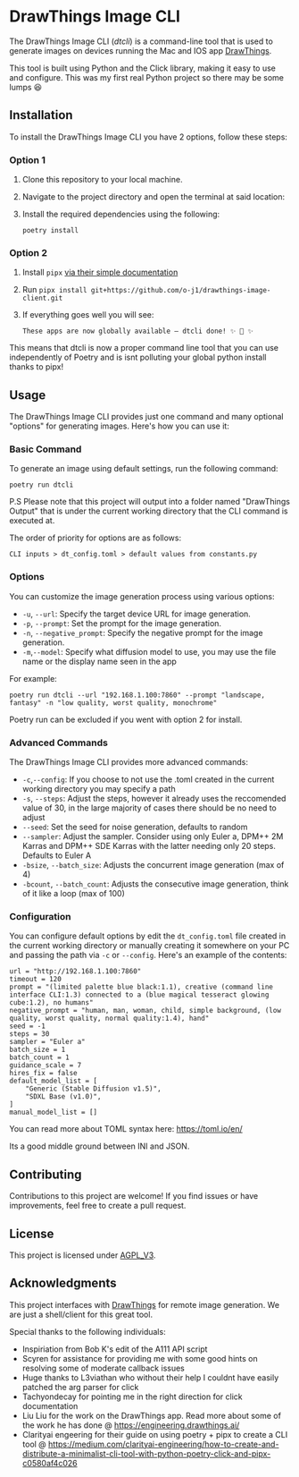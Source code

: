 # DrawThings Image CLI

The DrawThings Image CLI (*dtcli*) is a command-line tool that is used to generate images on devices running the Mac and IOS app [DrawThings](https://apps.apple.com/us/app/draw-things-ai-generation/id6444050820). 

This tool is built using Python and the Click library, making it easy to use and configure. This was my first real Python project so there may be some lumps 😆

## Installation

To install the DrawThings Image CLI  you have 2 options, follow these steps:

### Option 1
1. Clone this repository to your local machine.
2. Navigate to the project directory and open the terminal at said location:
3. Install the required dependencies using the following:

   ```
   poetry install
   ```
### Option 2 
1. Install `pipx` [via their simple documentation](https://github.com/pypa/pipx#on-windows-install-via-pip-requires-pip-190-or-later)
2. Run `pipx install git+https://github.com/o-j1/drawthings-image-client.git`
3. If everything goes well you will see:

    `These apps are now globally available — dtcli done! ✨ 🌟 ✨`

This means that dtcli is now a proper command line tool that you can use independently of Poetry and is isnt polluting your global python install thanks to pipx!

## Usage

The DrawThings Image CLI provides just one command and many optional "options" for generating images. Here's how you can use it:

### Basic Command

To generate an image using default settings, run the following command:

```
poetry run dtcli
```

P.S Please note that this project will output into a folder named "DrawThings Output" that is under the current working directory that the CLI command is executed at.

The order of priority for options are as follows:

`CLI inputs > dt_config.toml > default values from constants.py`

### Options

You can customize the image generation process using various options:

- `-u`, `--url`: Specify the target device URL for image generation.
- `-p`, `--prompt`: Set the prompt for the image generation.
- `-n`, `--negative_prompt`: Specify the negative prompt for the image generation.
- `-m`,`--model`: Specify what diffusion model to use, you may use the file name or the display name seen in the app


For example:

```
poetry run dtcli --url "192.168.1.100:7860" --prompt "landscape, fantasy" -n "low quality, worst quality, monochrome"
```

Poetry run can be excluded if you went with option 2 for install.

### Advanced Commands

The DrawThings Image CLI provides more advanced commands:

- `-c`,`--config`: If you choose to not use the .toml created in the current working directory you may specify a path
- `-s`, `--steps`: Adjust the steps, however it already uses the reccomended value of 30, in the large majority of cases there should be no need to adjust
- `--seed`: Set the seed for noise generation, defaults to random
- `--sampler`: Adjust the sampler. Consider using only Euler a, DPM++ 2M Karras and DPM++ SDE Karras with the latter needing only 20 steps. Defaults to Euler A
- `-bsize`, `--batch_size`: Adjusts the concurrent image generation (max of 4)
- `-bcount`, `--batch_count`: Adjusts the consecutive image generation, think of it like a loop (max of 100)

### Configuration

You can configure default options by edit the `dt_config.toml` file created in the current working directory or manually creating it somewhere on your PC and passing the path via `-c` or `--config`. Here's an example of the contents:

```[options]
url = "http://192.168.1.100:7860"
timeout = 120
prompt = "(limited palette blue black:1.1), creative (command line interface CLI:1.3) connected to a (blue magical tesseract glowing cube:1.2), no humans"
negative_prompt = "human, man, woman, child, simple background, (low quality, worst quality, normal quality:1.4), hand"
seed = -1
steps = 30
sampler = "Euler a"
batch_size = 1
batch_count = 1
guidance_scale = 7
hires_fix = false
default_model_list = [
    "Generic (Stable Diffusion v1.5)",
    "SDXL Base (v1.0)",
]
manual_model_list = []
```

You can read more about TOML syntax here: https://toml.io/en/ 

Its a good middle ground between INI and JSON.

## Contributing

Contributions to this project are welcome! If you find issues or have improvements, feel free to create a pull request.

## License

This project is licensed under [AGPL_V3](https://www.gnu.org/licenses/agpl-3.0.en.html).

## Acknowledgments

This project interfaces with [DrawThings](https://example.com/drawthings) for remote image generation. We are just a shell/client for this great tool.

Special thanks to the following individuals:
- Inspiriation from Bob K's edit of the A111 API script
- Scyren for assistance for providing me with some good hints on resolving some of moderate callback issues
- Huge thanks to L3viathan who without their help I couldnt have easily patched the arg parser for click
- Tachyondecay for pointing me in the right direction for click documentation
- Liu Liu for the work on the DrawThings app. Read more about some of the work he has done @ https://engineering.drawthings.ai/
- Clarityai engeering for their guide on using poetry + pipx to create a CLI tool @ https://medium.com/clarityai-engineering/how-to-create-and-distribute-a-minimalist-cli-tool-with-python-poetry-click-and-pipx-c0580af4c026

